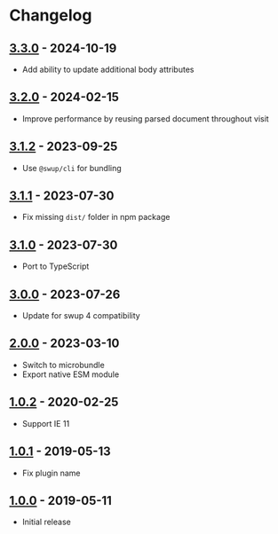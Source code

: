 # Changelog

## [3.3.0] - 2024-10-19

- Add ability to update additional body attributes

## [3.2.0] - 2024-02-15

- Improve performance by reusing parsed document throughout visit

## [3.1.2] - 2023-09-25

- Use `@swup/cli` for bundling

## [3.1.1] - 2023-07-30

- Fix missing `dist/` folder in npm package

## [3.1.0] - 2023-07-30

- Port to TypeScript

## [3.0.0] - 2023-07-26

- Update for swup 4 compatibility

## [2.0.0] - 2023-03-10

- Switch to microbundle
- Export native ESM module

## [1.0.2] - 2020-02-25

- Support IE 11

## [1.0.1] - 2019-05-13

- Fix plugin name

## [1.0.0] - 2019-05-11

- Initial release

[3.3.0]: https://github.com/swup/body-class-plugin/releases/tag/3.3.0
[3.2.0]: https://github.com/swup/body-class-plugin/releases/tag/3.2.0
[3.1.2]: https://github.com/swup/body-class-plugin/releases/tag/3.1.2
[3.1.1]: https://github.com/swup/body-class-plugin/releases/tag/3.1.1
[3.1.0]: https://github.com/swup/body-class-plugin/releases/tag/3.1.0
[3.0.0]: https://github.com/swup/body-class-plugin/releases/tag/3.0.0
[2.0.0]: https://github.com/swup/body-class-plugin/releases/tag/2.0.0
[1.0.2]: https://github.com/swup/body-class-plugin/releases/tag/1.0.2
[1.0.1]: https://github.com/swup/body-class-plugin/releases/tag/1.0.1
[1.0.0]: https://github.com/swup/body-class-plugin/releases/tag/1.0.0
